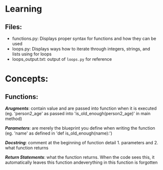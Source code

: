 # **Learning**

## **Files**:
* functions.py: Displays proper syntax for functions and how they can be used
* loops.py: Displays ways how to iterate through integers, strings, and lists using for loops
* loops_output.txt: output of `loops.py` for reference

# **Concepts**:
## **Functions**:
  ***Arugments***: contain value and are passed into function when it is executed (eg. 'person2_age' as passed into 'is_old_enough(person2_age)' in main method)

  ***Parameters***: are merely the blueprint you define when writing the function (eg. 'name' as defined in 'def is_old_enough(name):')

  ***Docstring***: comment at the beginning of function detail 1. parameters and 2. what function returns
  
  ***Return Statements***: what the function returns. When the code sees this, it automatically leaves this function andeverything in this function is forgotten
